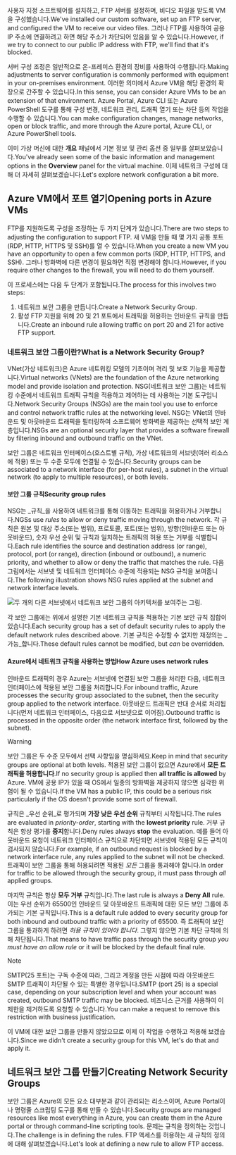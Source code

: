 <span data-ttu-id="f9197-101">사용자 지정 소프트웨어를 설치하고, FTP 서버를 설정하며, 비디오 파일을 받도록 VM을 구성했습니다.</span><span class="sxs-lookup"><span data-stu-id="f9197-101">We've installed our custom software, set up an FTP server, and configured the VM to receive our video files.</span></span> <span data-ttu-id="f9197-102">그러나 FTP를 사용하여 공용 IP 주소에 연결하려고 하면 해당 주소가 차단되어 있음을 알 수 있습니다.</span><span class="sxs-lookup"><span data-stu-id="f9197-102">However, if we try to connect to our public IP address with FTP, we'll find that it's blocked.</span></span> 

<span data-ttu-id="f9197-103">서버 구성 조정은 일반적으로 온-프레미스 환경의 장비를 사용하여 수행됩니다.</span><span class="sxs-lookup"><span data-stu-id="f9197-103">Making adjustments to server configuration is commonly performed with equipment in your on-premises environment.</span></span> <span data-ttu-id="f9197-104">이러한 의미에서 Azure VM을 해당 환경의 확장으로 간주할 수 있습니다.</span><span class="sxs-lookup"><span data-stu-id="f9197-104">In this sense, you can consider Azure VMs to be an extension of that environment.</span></span> <span data-ttu-id="f9197-105">Azure Portal, Azure CLI 또는 Azure PowerShell 도구를 통해 구성 변경, 네트워크 관리, 트래픽 열기 또는 차단 등의 작업을 수행할 수 있습니다.</span><span class="sxs-lookup"><span data-stu-id="f9197-105">You can make configuration changes, manage networks, open or block traffic, and more through the Azure portal, Azure CLI, or Azure PowerShell tools.</span></span>

<span data-ttu-id="f9197-106">이미 가상 머신에 대한 **개요** 패널에서 기본 정보 및 관리 옵션 중 일부를 살펴보았습니다.</span><span class="sxs-lookup"><span data-stu-id="f9197-106">You've already seen some of the basic information and management options in the **Overview** panel for the virtual machine.</span></span> <span data-ttu-id="f9197-107">이제 네트워크 구성에 대해 더 자세히 살펴보겠습니다.</span><span class="sxs-lookup"><span data-stu-id="f9197-107">Let's explore network configuration a bit more.</span></span>

## <a name="opening-ports-in-azure-vms"></a><span data-ttu-id="f9197-108">Azure VM에서 포트 열기</span><span class="sxs-lookup"><span data-stu-id="f9197-108">Opening ports in Azure VMs</span></span>

<!-- TODO: Azure portal is inconsistent here in applying the NSG.
By default, new VMs are locked down. 

Apps can make outgoing requests, but the only inbound traffic allowed is from the virtual network (e.g. other resources on the same local network), and from Azure's Load Balancer (probe checks). -->

<span data-ttu-id="f9197-109">FTP를 지원하도록 구성을 조정하는 두 가지 단계가 있습니다.</span><span class="sxs-lookup"><span data-stu-id="f9197-109">There are two steps to adjusting the configuration to support FTP.</span></span> <span data-ttu-id="f9197-110">새 VM을 만들 때 몇 가지 공통 포트(RDP, HTTP, HTTPS 및 SSH)를 열 수 있습니다.</span><span class="sxs-lookup"><span data-stu-id="f9197-110">When you create a new VM you have an opportunity to open a few common ports (RDP, HTTP, HTTPS, and SSH).</span></span> <span data-ttu-id="f9197-111">그러나 방화벽에 다른 변경이 필요하면 직접 변경해야 합니다.</span><span class="sxs-lookup"><span data-stu-id="f9197-111">However, if you require other changes to the firewall, you will need to do them yourself.</span></span>

<span data-ttu-id="f9197-112">이 프로세스에는 다음 두 단계가 포함됩니다.</span><span class="sxs-lookup"><span data-stu-id="f9197-112">The process for this involves two steps:</span></span>

1. <span data-ttu-id="f9197-113">네트워크 보안 그룹을 만듭니다.</span><span class="sxs-lookup"><span data-stu-id="f9197-113">Create a Network Security Group.</span></span>
2. <span data-ttu-id="f9197-114">활성 FTP 지원을 위해 20 및 21 포트에서 트래픽을 허용하는 인바운드 규칙을 만듭니다.</span><span class="sxs-lookup"><span data-stu-id="f9197-114">Create an inbound rule allowing traffic on port 20 and 21 for active FTP support.</span></span>

### <a name="what-is-a-network-security-group"></a><span data-ttu-id="f9197-115">네트워크 보안 그룹이란?</span><span class="sxs-lookup"><span data-stu-id="f9197-115">What is a Network Security Group?</span></span>

<span data-ttu-id="f9197-116">VNet(가상 네트워크)은 Azure 네트워킹 모델의 기초이며 격리 및 보호 기능을 제공합니다.</span><span class="sxs-lookup"><span data-stu-id="f9197-116">Virtual networks (VNets) are the foundation of the Azure networking model and provide isolation and protection.</span></span> <span data-ttu-id="f9197-117">NSG(네트워크 보안 그룹)는 네트워킹 수준에서 네트워크 트래픽 규칙을 적용하고 제어하는 데 사용하는 기본 도구입니다.</span><span class="sxs-lookup"><span data-stu-id="f9197-117">Network Security Groups (NSGs) are the main tool you use to enforce and control network traffic rules at the networking level.</span></span> <span data-ttu-id="f9197-118">NSG는 VNet의 인바운드 및 아웃바운드 트래픽을 필터링하여 소프트웨어 방화벽을 제공하는 선택적 보안 계층입니다.</span><span class="sxs-lookup"><span data-stu-id="f9197-118">NSGs are an optional security layer that provides a software firewall by filtering inbound and outbound traffic on the VNet.</span></span> 

<span data-ttu-id="f9197-119">보안 그룹은 네트워크 인터페이스(호스트별 규칙), 가상 네트워크의 서브넷(여러 리소스에 적용) 또는 두 수준 모두에 연결될 수 있습니다.</span><span class="sxs-lookup"><span data-stu-id="f9197-119">Security groups can be associated to a network interface (for per-host rules), a subnet in the virtual network (to apply to multiple resources), or both levels.</span></span> 

#### <a name="security-group-rules"></a><span data-ttu-id="f9197-120">보안 그룹 규칙</span><span class="sxs-lookup"><span data-stu-id="f9197-120">Security group rules</span></span>

<span data-ttu-id="f9197-121">NSG는 _규칙_을 사용하여 네트워크를 통해 이동하는 트래픽을 허용하거나 거부합니다.</span><span class="sxs-lookup"><span data-stu-id="f9197-121">NGSs use _rules_ to allow or deny traffic moving through the network.</span></span> <span data-ttu-id="f9197-122">각 규칙은 원본 및 대상 주소(또는 범위), 프로토콜, 포트(또는 범위), 방향(인바운드 또는 아웃바운드), 숫자 우선 순위 및 규칙과 일치하는 트래픽의 허용 또는 거부를 식별합니다.</span><span class="sxs-lookup"><span data-stu-id="f9197-122">Each rule identifies the source and destination address (or range), protocol, port (or range), direction (inbound or outbound), a numeric priority, and whether to allow or deny the traffic that matches the rule.</span></span> <span data-ttu-id="f9197-123">다음 그림에서는 서브넷 및 네트워크 인터페이스 수준에 적용되는 NSG 규칙을 보여줍니다.</span><span class="sxs-lookup"><span data-stu-id="f9197-123">The following illustration shows NSG rules applied at the subnet and network interface levels.</span></span>

![두 개의 다른 서브넷에서 네트워크 보안 그룹의 아키텍처를 보여주는 그림.](../media/7-nsg-rules.png)

<span data-ttu-id="f9197-127">각 보안 그룹에는 위에서 설명한 기본 네트워크 규칙을 적용하는 기본 보안 규칙 집합이 있습니다.</span><span class="sxs-lookup"><span data-stu-id="f9197-127">Each security group has a set of default security rules to apply the default network rules described above.</span></span> <span data-ttu-id="f9197-128">기본 규칙은 수정할 수 없지만 재정의는 _가능_합니다.</span><span class="sxs-lookup"><span data-stu-id="f9197-128">These default rules cannot be modified, but _can_ be overridden.</span></span>

#### <a name="how-azure-uses-network-rules"></a><span data-ttu-id="f9197-129">Azure에서 네트워크 규칙을 사용하는 방법</span><span class="sxs-lookup"><span data-stu-id="f9197-129">How Azure uses network rules</span></span>

<span data-ttu-id="f9197-130">인바운드 트래픽의 경우 Azure는 서브넷에 연결된 보안 그룹을 처리한 다음, 네트워크 인터페이스에 적용된 보안 그룹을 처리합니다.</span><span class="sxs-lookup"><span data-stu-id="f9197-130">For inbound traffic, Azure processes the security group associated to the subnet, then the security group applied to the network interface.</span></span> <span data-ttu-id="f9197-131">아웃바운드 트래픽은 반대 순서로 처리됩니다(먼저 네트워크 인터페이스, 다음으로 서브넷으로 이어짐).</span><span class="sxs-lookup"><span data-stu-id="f9197-131">Outbound traffic is processed in the opposite order (the network interface first, followed by the subnet).</span></span>

> [!WARNING]
> <span data-ttu-id="f9197-132">보안 그룹은 두 수준 모두에서 선택 사항임을 명심하세요.</span><span class="sxs-lookup"><span data-stu-id="f9197-132">Keep in mind that security groups are optional at both levels.</span></span> <span data-ttu-id="f9197-133">적용된 보안 그룹이 없으면 Azure에서 **모든 트래픽을 허용합니다**.</span><span class="sxs-lookup"><span data-stu-id="f9197-133">If no security group is applied then **all traffic is allowed** by Azure.</span></span> <span data-ttu-id="f9197-134">VM에 공용 IP가 있을 때 OS에서 일종의 방화벽을 제공하지 않으면 심각한 위험이 될 수 있습니다.</span><span class="sxs-lookup"><span data-stu-id="f9197-134">If the VM has a public IP, this could be a serious risk particularly if the OS doesn't provide some sort of firewall.</span></span>

<span data-ttu-id="f9197-135">규칙은 _우선 순위_로 평가되며 **가장 낮은 우선 순위** 규칙부터 시작됩니다.</span><span class="sxs-lookup"><span data-stu-id="f9197-135">The rules are evaluated in _priority-order_, starting with the **lowest priority** rule.</span></span> <span data-ttu-id="f9197-136">거부 규칙은 항상 평가를 **중지**합니다.</span><span class="sxs-lookup"><span data-stu-id="f9197-136">Deny rules always **stop** the evaluation.</span></span> <span data-ttu-id="f9197-137">예를 들어 아웃바운드 요청이 네트워크 인터페이스 규칙으로 차단되면 서브넷에 적용된 모든 규칙이 검사되지 않습니다.</span><span class="sxs-lookup"><span data-stu-id="f9197-137">For example, if an outbound request is blocked by a network interface rule, any rules applied to the subnet will not be checked.</span></span> <span data-ttu-id="f9197-138">트래픽이 보안 그룹을 통해 허용되려면 적용된 _모든_ 그룹을 통과해야 합니다.</span><span class="sxs-lookup"><span data-stu-id="f9197-138">In order for traffic to be allowed through the security group, it must pass through _all_ applied groups.</span></span>

<span data-ttu-id="f9197-139">마지막 규칙은 항상 **모두 거부** 규칙입니다.</span><span class="sxs-lookup"><span data-stu-id="f9197-139">The last rule is always a **Deny All** rule.</span></span> <span data-ttu-id="f9197-140">이는 우선 순위가 65500인 인바운드 및 아웃바운드 트래픽에 대한 모든 보안 그룹에 추가되는 기본 규칙입니다.</span><span class="sxs-lookup"><span data-stu-id="f9197-140">This is a default rule added to every security group for both inbound and outbound traffic with a priority of 65500.</span></span> <span data-ttu-id="f9197-141">즉 트래픽이 보안 그룹을 통과하게 하려면 _허용 규칙이 있어야 합니다_. 그렇지 않으면 기본 차단 규칙에 의해 차단됩니다.</span><span class="sxs-lookup"><span data-stu-id="f9197-141">That means to have traffic pass through the security group _you must have an allow rule_ or it will be blocked by the default final rule.</span></span>

> [!NOTE]
> <span data-ttu-id="f9197-142">SMTP(25 포트)는 구독 수준에 따라, 그리고 계정을 만든 시점에 따라 아웃바운드 SMTP 트래픽이 차단될 수 있는 특별한 경우입니다.</span><span class="sxs-lookup"><span data-stu-id="f9197-142">SMTP (port 25) is a special case, depending on your subscription level and when your account was created, outbound SMTP traffic may be blocked.</span></span> <span data-ttu-id="f9197-143">비즈니스 근거를 사용하여 이 제한을 제거하도록 요청할 수 있습니다.</span><span class="sxs-lookup"><span data-stu-id="f9197-143">You can make a request to remove this restriction with business justification.</span></span>

<span data-ttu-id="f9197-144">이 VM에 대한 보안 그룹을 만들지 않았으므로 이제 이 작업을 수행하고 적용해 보겠습니다.</span><span class="sxs-lookup"><span data-stu-id="f9197-144">Since we didn't create a security group for this VM, let's do that and apply it.</span></span>

## <a name="creating-network-security-groups"></a><span data-ttu-id="f9197-145">네트워크 보안 그룹 만들기</span><span class="sxs-lookup"><span data-stu-id="f9197-145">Creating Network Security Groups</span></span>

<span data-ttu-id="f9197-146">보안 그룹은 Azure의 모든 요소 대부분과 같이 관리되는 리소스이며, Azure Portal이나 명령줄 스크립팅 도구를 통해 만들 수 있습니다.</span><span class="sxs-lookup"><span data-stu-id="f9197-146">Security groups are managed resources like most everything in Azure, you can create them in the Azure portal or through command-line scripting tools.</span></span> <span data-ttu-id="f9197-147">문제는 규칙을 정의하는 것입니다.</span><span class="sxs-lookup"><span data-stu-id="f9197-147">The challenge is in defining the rules.</span></span> <span data-ttu-id="f9197-148">FTP 액세스를 허용하는 새 규칙의 정의에 대해 살펴보겠습니다.</span><span class="sxs-lookup"><span data-stu-id="f9197-148">Let's look at defining a new rule to allow FTP access.</span></span>